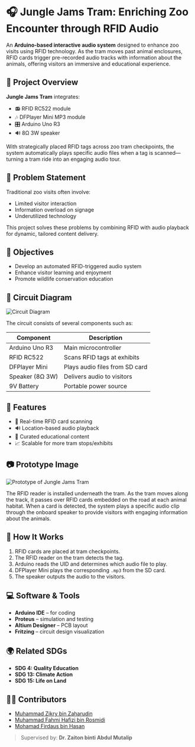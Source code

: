 # 🎧 Jungle Jams Tram: Enriching Zoo Encounter through RFID Audio

An **Arduino-based interactive audio system** designed to enhance zoo visits using RFID technology. As the tram moves past animal enclosures, RFID cards trigger pre-recorded audio tracks with information about the animals, offering visitors an immersive and educational experience.

## 🚀 Project Overview

**Jungle Jams Tram** integrates:
- 📻 RFID RC522 module
- 🎶 DFPlayer Mini MP3 module
- 🎛 Arduino Uno R3
- 🔊 8Ω 3W speaker

With strategically placed RFID tags across zoo tram checkpoints, the system automatically plays specific audio files when a tag is scanned—turning a tram ride into an engaging audio tour.

## 🧠 Problem Statement

Traditional zoo visits often involve:
- Limited visitor interaction
- Information overload on signage
- Underutilized technology

This project solves these problems by combining RFID with audio playback for dynamic, tailored content delivery.

## 🎯 Objectives

- Develop an automated RFID-triggered audio system
- Enhance visitor learning and enjoyment
- Promote wildlife conservation education

## 🔌 Circuit Diagram

![Circuit Diagram](images/circuit_diagram.png)

The circuit consists of several components such as:

| Component         | Description                     |
|------------------|---------------------------------|
| Arduino Uno R3   | Main microcontroller            |
| RFID RC522       | Scans RFID tags at exhibits     |
| DFPlayer Mini    | Plays audio files from SD card  |
| Speaker (8Ω 3W)  | Delivers audio to visitors      |
| 9V Battery       | Portable power source           |

## 📜 Features

- 🔄 Real-time RFID card scanning
- 🔊 Location-based audio playback
- 🧠 Curated educational content
- 📈 Scalable for more tram stops/exhibits

## 📷 Prototype Image

![Prototype of Jungle Jams Tram](images/prototype.png)

The RFID reader is installed underneath the tram. As the tram moves along the track, it passes over RFID cards embedded on the road at each animal habitat. When a card is detected, the system plays a specific audio clip through the onboard speaker to provide visitors with engaging information about the animals.


## 🔧 How It Works

1. RFID cards are placed at tram checkpoints.
2. The RFID reader on the tram detects the tag.
3. Arduino reads the UID and determines which audio file to play.
4. DFPlayer Mini plays the corresponding `.mp3` from the SD card.
5. The speaker outputs the audio to the visitors.
## 💻 Software & Tools

- **Arduino IDE** – for coding
- **Proteus** – simulation and testing
- **Altium Designer** – PCB layout
- **Fritzing** – circuit design visualization

## 🌍 Related SDGs

- **SDG 4: Quality Education**
- **SDG 13: Climate Action**
- **SDG 15: Life on Land**

## 👨‍💻 Contributors

- [Muhammad Zikry bin Zaharudin](#)
- [Muhammad Fahmi Hafizi bin Rosmidi](#)
- [Mohamad Firdaus bin Hasan](#)

> Supervised by: **Dr. Zaiton binti Abdul Mutalip**
